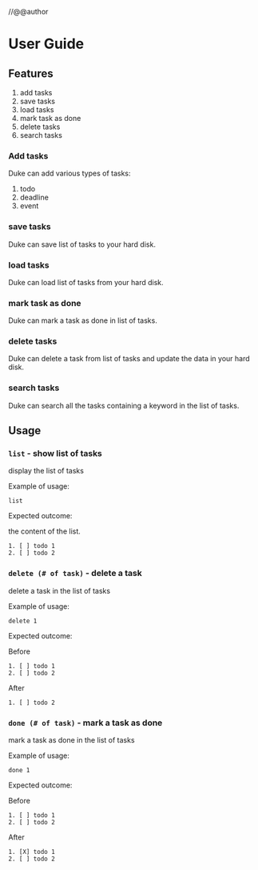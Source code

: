 //@@author

# User Guide

## Features 

1. add tasks
2. save tasks 
3. load tasks 
4. mark task as done
5. delete tasks 
6. search tasks

### Add tasks

Duke can add various types of tasks:
1. todo
2. deadline
3. event

### save tasks

Duke can save list of tasks to your hard disk.

### load tasks

Duke can load list of tasks from your hard disk.

### mark task as done

Duke can mark a task as done in list of tasks.

### delete tasks

Duke can delete a task from list of tasks and update the data in your hard disk.

### search tasks

Duke can search all the tasks containing a keyword in the list of tasks.

## Usage

### `list` - show list of tasks

display the list of tasks

Example of usage: 

`list`

Expected outcome:

the content of the list.

```
1. [ ] todo 1
2. [ ] todo 2
```

### `delete (# of task)` - delete a task

delete a task in the list of tasks

Example of usage:

`delete 1`

Expected outcome:

Before
```
1. [ ] todo 1
2. [ ] todo 2
```
After
```
1. [ ] todo 2
```
### `done (# of task)` - mark a task as done

mark a task as done in the list of tasks

Example of usage:

`done 1`

Expected outcome:

Before
```
1. [ ] todo 1
2. [ ] todo 2
```
After
```
1. [X] todo 1
2. [ ] todo 2
```
